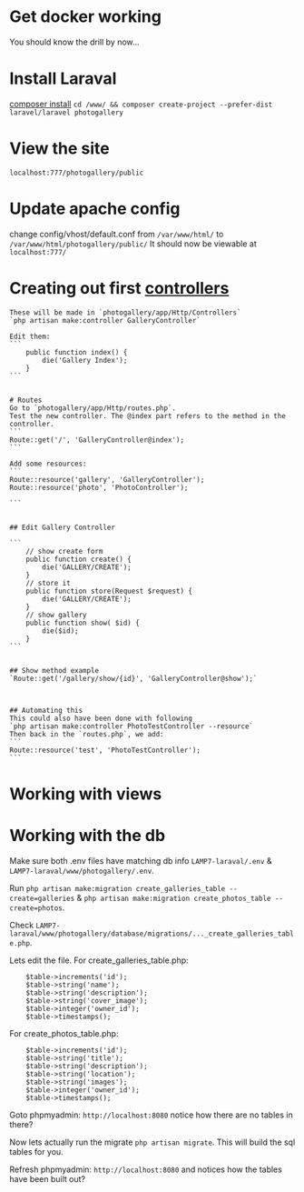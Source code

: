 # Get docker working
You should know the drill by now...

# Install Laraval
[composer install](https://getcomposer.org/doc/03-cli.md#install-i)
`cd /www/ && composer create-project --prefer-dist laravel/laravel photogallery`

# View the site
`localhost:777/photogallery/public`

# Update apache config
change config/vhost/default.conf from `/var/www/html/` to `/var/www/html/photogallery/public/`
It should now be viewable at `localhost:777/`


# Creating out first [controllers](https://laravel.com/docs/5.8/controllers)
    These will be made in `photogallery/app/Http/Controllers`
    `php artisan make:controller GalleryController`

    Edit them:
    ```
        public function index() {
            die('Gallery Index'); 
        }
    ```


    # Routes
    Go to `photogallery/app/Http/routes.php`.
    Test the new controller. The @index part refers to the method in the controller.
    ```
    Route::get('/', 'GalleryController@index');
    ```

    Add some resources:
    ```
    Route::resource('gallery', 'GalleryController');
    Route::resource('photo', 'PhotoController');

    ```


    ## Edit Gallery Controller

    ```
        // show create form
        public function create() {
            die('GALLERY/CREATE'); 
        }
        // store it
        public function store(Request $request) {
            die('GALLERY/CREATE'); 
        } 
        // show gallery
        public function show( $id) {
            die($id); 
        } 
    ```


    ## Show method example
    `Route::get('/gallery/show/{id}', 'GalleryController@show');`



    ## Automating this
    This could also have been done with following
    `php artisan make:controller PhotoTestController --resource`
    Then back in the `routes.php`, we add:
    ```
    Route::resource('test', 'PhotoTestController');
    ```

# Working with views




# Working with the db
Make sure both .env files have matching db info `LAMP7-laraval/.env` & `LAMP7-laraval/www/photogallery/.env`.

Run `php artisan make:migration create_galleries_table --create=galleries` & `php artisan make:migration create_photos_table --create=photos`.

Check `LAMP7-laraval/www/photogallery/database/migrations/..._create_galleries_table.php`.

Lets edit the file.
For create_galleries_table.php:
```
    $table->increments('id');
    $table->string('name');
    $table->string('description');
    $table->string('cover_image');
    $table->integer('owner_id');
    $table->timestamps();
```
For create_photos_table.php:
```
    $table->increments('id');
    $table->string('title');
    $table->string('description');
    $table->string('location');
    $table->string('images');
    $table->integer('owner_id');
    $table->timestamps();
```
Goto phpmyadmin: `http://localhost:8080` notice how there are no tables in there?

Now lets actually run the migrate  `php artisan migrate`. This will build the sql tables for you.

Refresh phpmyadmin: `http://localhost:8080` and notices how the tables have been built out?


